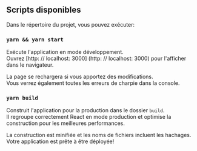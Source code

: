 ## Scripts disponibles

Dans le répertoire du projet, vous pouvez exécuter:

### `yarn && yarn start`

Exécute l'application en mode développement. \
Ouvrez [http: // localhost: 3000] (http: // localhost: 3000) pour l'afficher dans le navigateur.

La page se rechargera si vous apportez des modifications. \
Vous verrez également toutes les erreurs de charpie dans la console.



### `yarn build`


Construit l'application pour la production dans le dossier `build`. \
Il regroupe correctement React en mode production et optimise la construction pour les meilleures performances.

La construction est minifiée et les noms de fichiers incluent les hachages. \
Votre application est prête à être déployée!